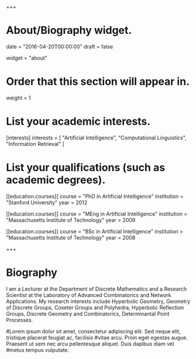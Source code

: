 +++
# About/Biography widget.

date = "2016-04-20T00:00:00"
draft = false

widget = "about"

# Order that this section will appear in.
weight = 1

# List your academic interests.
[interests]
  interests = [
    "Artificial Intelligence",
    "Computational Linguistics",
    "Information Retrieval"
  ]

# List your qualifications (such as academic degrees).
[[education.courses]]
  course = "PhD in Artificial Intelligence"
  institution = "Stanford University"
  year = 2012

[[education.courses]]
  course = "MEng in Artificial Intelligence"
  institution = "Massachusetts Institute of Technology"
  year = 2009

[[education.courses]]
  course = "BSc in Artificial Intelligence"
  institution = "Massachusetts Institute of Technology"
  year = 2008
 
+++

# Biography


I am a Lecturer at the Department of Discrete Mathematics and a Research Scientist at the Laboratory of Advanced
Combinatorics and Network Applications. My research interests include Hyperbolic Geometry, Geometry of Discrete
Groups, Coxeter Groups and Polyhedra, Hyperbolic Reflection Groups, Discrete Geometry and Combinatorics, Determinantal Point Processes.

#Lorem ipsum dolor sit amet, consectetur adipiscing elit. Sed neque elit, tristique placerat feugiat ac, facilisis #vitae arcu. Proin eget egestas augue. Praesent ut sem nec arcu pellentesque aliquet. Duis dapibus diam vel #metus tempus vulputate. 
